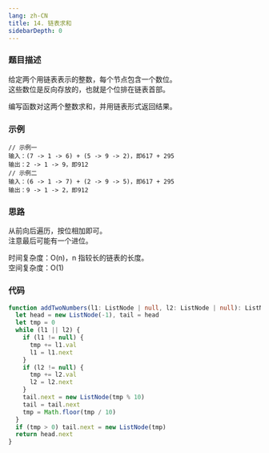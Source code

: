 ```yaml
---
lang: zh-CN
title: 14. 链表求和
sidebarDepth: 0
---
```


### 题目描述

给定两个用链表表示的整数，每个节点包含一个数位。  
这些数位是反向存放的，也就是个位排在链表首部。

编写函数对这两个整数求和，并用链表形式返回结果。


### 示例

```
// 示例一
输入：(7 -> 1 -> 6) + (5 -> 9 -> 2)，即617 + 295
输出：2 -> 1 -> 9，即912
// 示例二
输入：(6 -> 1 -> 7) + (2 -> 9 -> 5)，即617 + 295
输出：9 -> 1 -> 2，即912
```


### 思路

从前向后遍历，按位相加即可。  
注意最后可能有一个进位。

时间复杂度：O(n)，n 指较长的链表的长度。  
空间复杂度：O(1)


### 代码

```ts
function addTwoNumbers(l1: ListNode | null, l2: ListNode | null): ListNode | null {
  let head = new ListNode(-1), tail = head
  let tmp = 0
  while (l1 || l2) {
    if (l1 != null) {
      tmp += l1.val
      l1 = l1.next
    }
    if (l2 != null) {
      tmp += l2.val
      l2 = l2.next
    }
    tail.next = new ListNode(tmp % 10)
    tail = tail.next
    tmp = Math.floor(tmp / 10)
  }
  if (tmp > 0) tail.next = new ListNode(tmp)
  return head.next
}
```

